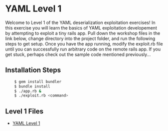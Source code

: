 # YAML Level 1

Welcome to Level 1 of the YAML deserialization exploitation exercises!  In this exercise you will learn the basics of YAML exploitation developement by attempting to exploit a tiny rails app.  Pull down the workshop files in the link below, change directory into the project folder, and run the following steps to get setup. Once you have the app running, modify the exploit.rb file until you can successfully run arbitrary code on the remote rails app.  If you get stuck, perhaps check out the sample code mentioned previously...

## Installation Steps
```bash
	$ gem install bundler
	$ bundle install
	$ ./app.rb &
	$ ./exploit.rb <command>
```

## Level 1 Files
* [YAML Level 1](https://github.com/trailofbits/securitybook/tree/master/ruby_security/yaml1)
